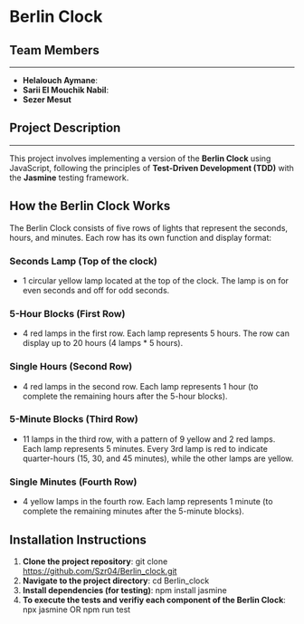 # Berlin Clock

## **Team Members**
---

- **Helalouch Aymane**:
- **Sarii El Mouchik Nabil**:
- **Sezer Mesut**

## **Project Description**
---

This project involves implementing a version of the **Berlin Clock** using JavaScript, following the principles of **Test-Driven Development (TDD)** with the **Jasmine** testing framework.

## **How the Berlin Clock Works**
The Berlin Clock consists of five rows of lights that represent the seconds, hours, and minutes. Each row has its own function and display format:

### **Seconds Lamp (Top of the clock)**
- 1 circular yellow lamp located at the top of the clock.
The lamp is on for even seconds and off for odd seconds.

### **5-Hour Blocks (First Row)** 
- 4 red lamps in the first row.
Each lamp represents 5 hours. The row can display up to 20 hours (4 lamps * 5 hours).

### **Single Hours (Second Row)**
- 4 red lamps in the second row.
Each lamp represents 1 hour (to complete the remaining hours after the 5-hour blocks).

### **5-Minute Blocks (Third Row)**
- 11 lamps in the third row, with a pattern of 9 yellow and 2 red lamps.
Each lamp represents 5 minutes.
Every 3rd lamp is red to indicate quarter-hours (15, 30, and 45 minutes), while the other lamps are yellow.

### **Single Minutes (Fourth Row)**
- 4 yellow lamps in the fourth row.
Each lamp represents 1 minute (to complete the remaining minutes after the 5-minute blocks).

  
## **Installation Instructions**
1. **Clone the project repository**:
   git clone https://github.com/Szr04/Berlin_clock.git
2. **Navigate to the project directory**:
   cd Berlin_clock
3. **Install dependencies (for testing)**:
   npm install jasmine
4. **To execute the tests and verifiy each component of the Berlin Clock**:
   npx jasmine 
   OR
   npm run test
